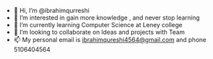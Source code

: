- 👋 Hi, I’m @ibrahimqurreshi
- 👀 I’m interested in gain more knowledge , and never stop learning 
- 🌱 I’m currently learning Computer Science at Leney college 
- 💞️ I’m looking to collaborate on Ideas and projects with Team 
- 📫 My personal email is ibrahimqureshi4564@gmail.com and phone 5106404564

<!---
ibrahimqurreshi4564/ibrahimqurreshi4564 is a ✨ special ✨ repository because its `README.md` (this file) appears on your GitHub profile.
You can click the Preview link to take a look at your changes.
--->
